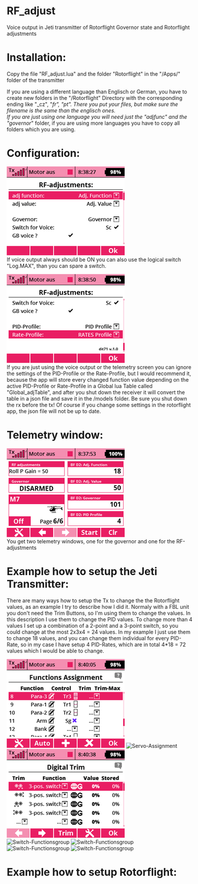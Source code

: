 # RF_adjust
Voice output in Jeti transmitter of Rotorflight Governor state and Rotorflight adjustments  

# Installation:      
Copy the file "RF_adjust.lua" and the folder "Rotorflight" in the "/Apps/" folder of the transmitter   

If you are using a different language than Englisch or German, you have to create new folders in the "/Rotorflight" Directory with the corresponding ending like "_cz", "_fr", "_pt".
There you put your files, but make sure the filename is the same than the englisch ones.  
If you are just using one language you will need just the "adjfunc_" and the "governor_" folder, if you are using more languages you have to copy all folders which you are using.

# Configuration:
![Configuration](help/Configuration.png)  
If voice output always should be ON you can also use the logical switch "Log.MAX", than you can spare a switch.

![Optinal Configuration](help/Optional-config.png)  
If you are just using the voice output or the telemetry screen you can ignore the settings of the PID-Profile or the Rate-Profile, but I would recommend it,
because the app will store every changed function value depending on the active PID-Profile or Rate-Profile in a Global lua Table called "Global_adjTable", and after you shut down the receiver it will convert the table in a json file and save it in the /models folder. Be sure you shut down the rx before the tx!
Of course if you change some settings in the rotorflight app, the json file will not be up to date.

# Telemetry window:
![Telemetry window](help/Telemetrie-screen.png)  
You get two telemetry windows, one for the governor and one for the RF-adjustments

# Example how to setup the Jeti Transmitter:
There are many ways how to setup the Tx to change the the Rotorflight values, as an example I try to describe how I did it.
Normaly with a FBL unit you don't need the Trim Buttons, so I'm using them to change the values. 
In this description I use them to change the PID values.
To change more than 4 values I set up a combination of a 2-point and a 3-point switch, so you could change at the most 2x3x4 = 24 values.
In my example I just use them to change 18 values, and you can change them individual for every PID-Rate, so in my case I have setup 4 PID-Rates, which are in total 4*18 = 72 values which I would be able to change.  

![Functions-assignment](help/Functions-assignment.png)
![Servo-Assignment](help/Servo-Assignmentt.png)  
![Digital-Trim](help/Digital-Trim.png)  
![Switch-Functionsgroup](Switch-Functionsgroup_1.png)
![Switch-Functionsgroup](Switch-Functionsgroup_2.png)  
![Switch-Functionsgroup](Switch-Functionsgroup_3.png)
![Switch-Functionsgroup](Switch-Functionsgroup_4.png)  

# Example how to setup Rotorflight:



